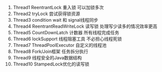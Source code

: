 1.  Thread1   ReentrantLock 重入锁 可以加锁多次
2.  Thread2   tryLock       尝试获得锁资源
3.  Thread3   condition     wait 和 signal线程同步
4.  Thread4   ReentrantReadWriteLock 读写锁 处理写少读多的情况效率更高
5.  Thread5   CountDownLatch 计数器 所有线程完成任务
6.  Thread6   lockSupport 线程阻塞工具 不必担心线程死锁
7.  Thread7   ThreadPoolExecutor 自定义的线程池
8.  Thread8   Fork/Join框架 任务拆分执行
9.  Thread9   线程安全的Java数据结构
10. Thread10  StampedLock优化的读写锁